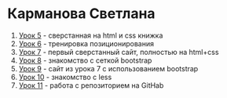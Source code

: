 # Карманова Светлана

1. [Урок 5]() - сверстанная на html и css книжка  
2. [Урок 6]() - тренировка позиционирования  
3. [Урок 7]() - первый сверстанный сайт, полностью на html+css  
4. [Урок 8]() - знакомство с сеткой bootstrap  
5. [Урок 9]() - сайт из урока 7 с использованием bootstrap  
6. [Урок 10]() - знакомство с less  
7. [Урок 11]() - работа с репозиторием на GitHab  
